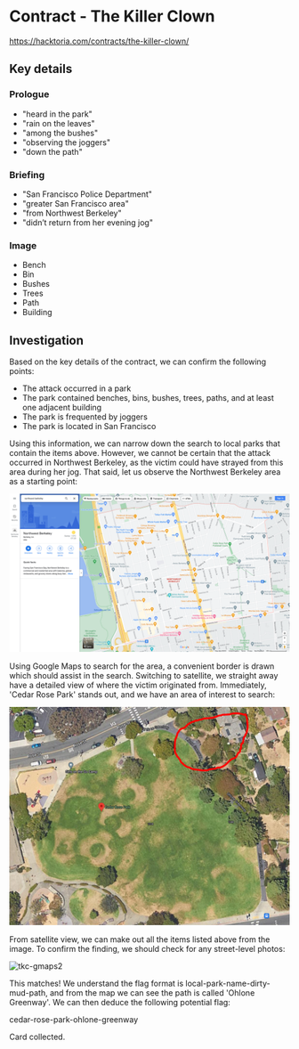 # Contract - The Killer Clown

https://hacktoria.com/contracts/the-killer-clown/

## Key details

### Prologue

- "heard in the park"
- "rain on the leaves"
- "among the bushes"
- "observing the joggers"
- "down the path"

### Briefing

- "San Francisco Police Department"
- "greater San Francisco area"
- "from Northwest Berkeley"
- "didn’t return from her evening jog"

### Image

- Bench
- Bin
- Bushes
- Trees
- Path
- Building

## Investigation

Based on the key details of the contract, we can confirm the following points:

- The attack occurred in a park
- The park contained benches, bins, bushes, trees, paths, and at least one adjacent building
- The park is frequented by joggers
- The park is located in San Francisco

Using this information, we can narrow down the search to local parks that contain the items above. However, we cannot be certain that the attack occurred in Northwest Berkeley, as the victim could have strayed from this area during her jog. That said, let us observe the Northwest Berkeley area as a starting point:

![tkc-gmaps](https://github.com/dominictory/hacktoria/blob/main/img/tkc-gmaps.PNG)

Using Google Maps to search for the area, a convenient border is drawn which should assist in the search. Switching to satellite, we straight away have a detailed view of where the victim originated from. Immediately, 'Cedar Rose Park' stands out, and we have an area of interest to search:

![tkc-gmaps1](https://github.com/dominictory/hacktoria/blob/main/img/tkc-gmaps1.PNG)

From satellite view, we can make out all the items listed above from the image. To confirm the finding, we should check for any street-level photos:

![tkc-gmaps2](https://github.com/dominictory/hacktoria/blob/main/img/tkc-gmaps2.PNG)

This matches! We understand the flag format is local-park-name-dirty-mud-path, and from the map we can see the path is called 'Ohlone Greenway'. We can then deduce the following potential flag:

cedar-rose-park-ohlone-greenway

Card collected.
